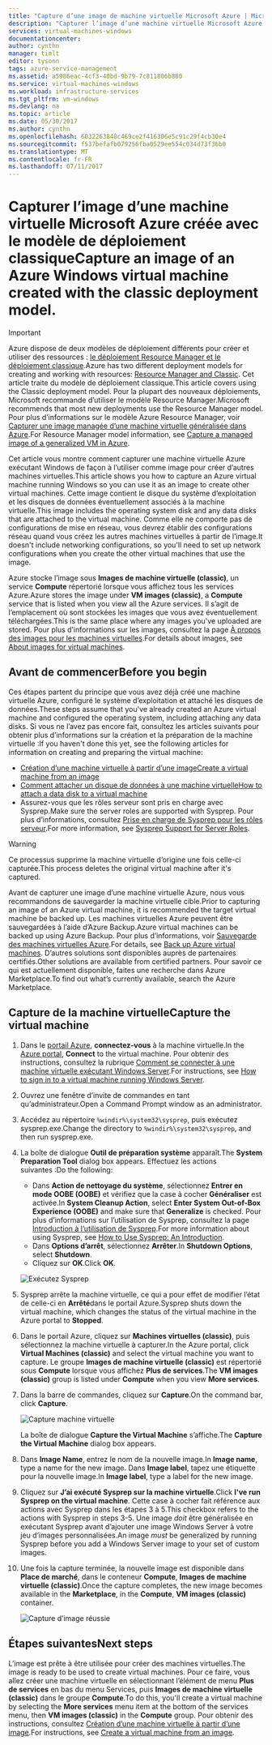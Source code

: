 ```yaml
---
title: "Capture d’une image de machine virtuelle Microsoft Azure | Microsoft Docs"
description: "Capturer l’image d’une machine virtuelle Microsoft Azure créée avec le modèle de déploiement classique"
services: virtual-machines-windows
documentationcenter: 
author: cynthn
manager: timlt
editor: tysonn
tags: azure-service-management
ms.assetid: a5986eac-4cf3-40bd-9b79-7c811806b880
ms.service: virtual-machines-windows
ms.workload: infrastructure-services
ms.tgt_pltfrm: vm-windows
ms.devlang: na
ms.topic: article
ms.date: 05/30/2017
ms.author: cynthn
ms.openlocfilehash: 6032263848c469ce2f416306e5c91c29f4cb30e4
ms.sourcegitcommit: f537befafb079256fba0529ee554c034d73f36b0
ms.translationtype: MT
ms.contentlocale: fr-FR
ms.lasthandoff: 07/11/2017
---
```

# <a name="capture-an-image-of-an-azure-windows-virtual-machine-created-with-the-classic-deployment-model"></a><span data-ttu-id="fc31a-103">Capturer l’image d’une machine virtuelle Microsoft Azure créée avec le modèle de déploiement classique</span><span class="sxs-lookup"><span data-stu-id="fc31a-103">Capture an image of an Azure Windows virtual machine created with the classic deployment model.</span></span>
> [!IMPORTANT]
> <span data-ttu-id="fc31a-104">Azure dispose de deux modèles de déploiement différents pour créer et utiliser des ressources : [le déploiement Resource Manager et le déploiement classique](../../../resource-manager-deployment-model.md).</span><span class="sxs-lookup"><span data-stu-id="fc31a-104">Azure has two different deployment models for creating and working with resources: [Resource Manager and Classic](../../../resource-manager-deployment-model.md).</span></span> <span data-ttu-id="fc31a-105">Cet article traite du modèle de déploiement classique.</span><span class="sxs-lookup"><span data-stu-id="fc31a-105">This article covers using the Classic deployment model.</span></span> <span data-ttu-id="fc31a-106">Pour la plupart des nouveaux déploiements, Microsoft recommande d’utiliser le modèle Resource Manager.</span><span class="sxs-lookup"><span data-stu-id="fc31a-106">Microsoft recommends that most new deployments use the Resource Manager model.</span></span> <span data-ttu-id="fc31a-107">Pour plus d’informations sur le modèle Azure Resource Manager, voir [Capturer une image managée d’une machine virtuelle généralisée dans Azure](../capture-image-resource.md).</span><span class="sxs-lookup"><span data-stu-id="fc31a-107">For Resource Manager model information, see [Capture a managed image of a generalized VM in Azure](../capture-image-resource.md).</span></span>

<span data-ttu-id="fc31a-108">Cet article vous montre comment capturer une machine virtuelle Azure exécutant Windows de façon à l’utiliser comme image pour créer d’autres machines virtuelles.</span><span class="sxs-lookup"><span data-stu-id="fc31a-108">This article shows you how to capture an Azure virtual machine running Windows so you can use it as an image to create other virtual machines.</span></span> <span data-ttu-id="fc31a-109">Cette image contient le disque du système d’exploitation et les disques de données éventuellement associés à la machine virtuelle.</span><span class="sxs-lookup"><span data-stu-id="fc31a-109">This image includes the operating system disk and any data disks that are attached to the virtual machine.</span></span> <span data-ttu-id="fc31a-110">Comme elle ne comporte pas de configurations de mise en réseau, vous devrez établir des configurations réseau quand vous créez les autres machines virtuelles à partir de l’image.</span><span class="sxs-lookup"><span data-stu-id="fc31a-110">It doesn't include networking configurations, so you'll need to set up network configurations when you create the other virtual machines that use the image.</span></span>

<span data-ttu-id="fc31a-111">Azure stocke l’image sous **Images de machine virtuelle (classic)**, un service **Compute** répertorié lorsque vous affichez tous les services Azure.</span><span class="sxs-lookup"><span data-stu-id="fc31a-111">Azure stores the image under **VM images (classic)**, a **Compute** service that is listed when you view all the Azure services.</span></span> <span data-ttu-id="fc31a-112">Il s’agit de l’emplacement où sont stockées les images que vous avez éventuellement téléchargées.</span><span class="sxs-lookup"><span data-stu-id="fc31a-112">This is the same place where any images you've uploaded are stored.</span></span> <span data-ttu-id="fc31a-113">Pour plus d’informations sur les images, consultez la page [À propos des images pour les machines virtuelles](about-images.md?toc=%2fazure%2fvirtual-machines%2fWindows%2fclassic%2ftoc.json).</span><span class="sxs-lookup"><span data-stu-id="fc31a-113">For details about images, see [About images for virtual machines](about-images.md?toc=%2fazure%2fvirtual-machines%2fWindows%2fclassic%2ftoc.json).</span></span>

## <a name="before-you-begin"></a><span data-ttu-id="fc31a-114">Avant de commencer</span><span class="sxs-lookup"><span data-stu-id="fc31a-114">Before you begin</span></span>
<span data-ttu-id="fc31a-115">Ces étapes partent du principe que vous avez déjà créé une machine virtuelle Azure, configuré le système d’exploitation et attaché les disques de données.</span><span class="sxs-lookup"><span data-stu-id="fc31a-115">These steps assume that you've already created an Azure virtual machine and configured the operating system, including attaching any data disks.</span></span> <span data-ttu-id="fc31a-116">Si vous ne l’avez pas encore fait, consultez les articles suivants pour obtenir plus d’informations sur la création et la préparation de la machine virtuelle :</span><span class="sxs-lookup"><span data-stu-id="fc31a-116">If you haven't done this yet, see the following articles for information on creating and preparing the virtual machine:</span></span>

* [<span data-ttu-id="fc31a-117">Création d’une machine virtuelle à partir d’une image</span><span class="sxs-lookup"><span data-stu-id="fc31a-117">Create a virtual machine from an image</span></span>](createportal.md)
* [<span data-ttu-id="fc31a-118">Comment attacher un disque de données à une machine virtuelle</span><span class="sxs-lookup"><span data-stu-id="fc31a-118">How to attach a data disk to a virtual machine</span></span>](attach-disk.md)
* <span data-ttu-id="fc31a-119">Assurez-vous que les rôles serveur sont pris en charge avec Sysprep.</span><span class="sxs-lookup"><span data-stu-id="fc31a-119">Make sure the server roles are supported with Sysprep.</span></span> <span data-ttu-id="fc31a-120">Pour plus d’informations, consultez [Prise en charge de Sysprep pour les rôles serveur](https://msdn.microsoft.com/windows/hardware/commercialize/manufacture/desktop/sysprep-support-for-server-roles).</span><span class="sxs-lookup"><span data-stu-id="fc31a-120">For more information, see [Sysprep Support for Server Roles](https://msdn.microsoft.com/windows/hardware/commercialize/manufacture/desktop/sysprep-support-for-server-roles).</span></span>

> [!WARNING]
> <span data-ttu-id="fc31a-121">Ce processus supprime la machine virtuelle d’origine une fois celle-ci capturée.</span><span class="sxs-lookup"><span data-stu-id="fc31a-121">This process deletes the original virtual machine after it's captured.</span></span>
>
>

<span data-ttu-id="fc31a-122">Avant de capturer une image d’une machine virtuelle Azure, nous vous recommandons de sauvegarder la machine virtuelle cible.</span><span class="sxs-lookup"><span data-stu-id="fc31a-122">Prior to capturing an image of an Azure virtual machine, it is recommended the target virtual machine be backed up.</span></span> <span data-ttu-id="fc31a-123">Les machines virtuelles Azure peuvent être sauvegardées à l’aide d’Azure Backup.</span><span class="sxs-lookup"><span data-stu-id="fc31a-123">Azure virtual machines can be backed up using Azure Backup.</span></span> <span data-ttu-id="fc31a-124">Pour plus d’informations, voir [Sauvegarde des machines virtuelles Azure](../../../backup/backup-azure-vms.md).</span><span class="sxs-lookup"><span data-stu-id="fc31a-124">For details, see [Back up Azure virtual machines](../../../backup/backup-azure-vms.md).</span></span> <span data-ttu-id="fc31a-125">D’autres solutions sont disponibles auprès de partenaires certifiés.</span><span class="sxs-lookup"><span data-stu-id="fc31a-125">Other solutions are available from certified partners.</span></span> <span data-ttu-id="fc31a-126">Pour savoir ce qui est actuellement disponible, faites une recherche dans Azure Marketplace.</span><span class="sxs-lookup"><span data-stu-id="fc31a-126">To find out what’s currently available, search the Azure Marketplace.</span></span>

## <a name="capture-the-virtual-machine"></a><span data-ttu-id="fc31a-127">Capture de la machine virtuelle</span><span class="sxs-lookup"><span data-stu-id="fc31a-127">Capture the virtual machine</span></span>
1. <span data-ttu-id="fc31a-128">Dans le [portail Azure](http://portal.azure.com), **connectez-vous** à la machine virtuelle.</span><span class="sxs-lookup"><span data-stu-id="fc31a-128">In the [Azure portal](http://portal.azure.com), **Connect** to the virtual machine.</span></span> <span data-ttu-id="fc31a-129">Pour obtenir des instructions, consultez la rubrique [Comment se connecter à une machine virtuelle exécutant Windows Server][How to sign in to a virtual machine running Windows Server].</span><span class="sxs-lookup"><span data-stu-id="fc31a-129">For instructions, see [How to sign in to a virtual machine running Windows Server][How to sign in to a virtual machine running Windows Server].</span></span>
2. <span data-ttu-id="fc31a-130">Ouvrez une fenêtre d’invite de commandes en tant qu’administrateur.</span><span class="sxs-lookup"><span data-stu-id="fc31a-130">Open a Command Prompt window as an administrator.</span></span>
3. <span data-ttu-id="fc31a-131">Accédez au répertoire `%windir%\system32\sysprep`, puis exécutez sysprep.exe.</span><span class="sxs-lookup"><span data-stu-id="fc31a-131">Change the directory to `%windir%\system32\sysprep`, and then run sysprep.exe.</span></span>
4. <span data-ttu-id="fc31a-132">La boîte de dialogue **Outil de préparation système** apparaît.</span><span class="sxs-lookup"><span data-stu-id="fc31a-132">The **System Preparation Tool** dialog box appears.</span></span> <span data-ttu-id="fc31a-133">Effectuez les actions suivantes :</span><span class="sxs-lookup"><span data-stu-id="fc31a-133">Do the following:</span></span>

   * <span data-ttu-id="fc31a-134">Dans **Action de nettoyage du système**, sélectionnez **Entrer en mode OOBE (OOBE)** et vérifiez que la case à cocher **Généraliser** est activée.</span><span class="sxs-lookup"><span data-stu-id="fc31a-134">In **System Cleanup Action**, select **Enter System Out-of-Box Experience (OOBE)** and make sure that **Generalize** is checked.</span></span> <span data-ttu-id="fc31a-135">Pour plus d’informations sur l’utilisation de Sysprep, consultez la page [Introduction à l’utilisation de Sysprep][How to Use Sysprep: An Introduction].</span><span class="sxs-lookup"><span data-stu-id="fc31a-135">For more information about using Sysprep, see [How to Use Sysprep: An Introduction][How to Use Sysprep: An Introduction].</span></span>
   * <span data-ttu-id="fc31a-136">Dans **Options d’arrêt**, sélectionnez **Arrêter**.</span><span class="sxs-lookup"><span data-stu-id="fc31a-136">In **Shutdown Options**, select **Shutdown**.</span></span>
   * <span data-ttu-id="fc31a-137">Cliquez sur **OK**.</span><span class="sxs-lookup"><span data-stu-id="fc31a-137">Click **OK**.</span></span>

   ![Exécutez Sysprep](./media/capture-image/SysprepGeneral.png)
5. <span data-ttu-id="fc31a-139">Sysprep arrête la machine virtuelle, ce qui a pour effet de modifier l’état de celle-ci en **Arrêté**dans le portail Azure.</span><span class="sxs-lookup"><span data-stu-id="fc31a-139">Sysprep shuts down the virtual machine, which changes the status of the virtual machine in the Azure portal to **Stopped**.</span></span>
6. <span data-ttu-id="fc31a-140">Dans le portail Azure, cliquez sur **Machines virtuelles (classic)**, puis sélectionnez la machine virtuelle à capturer.</span><span class="sxs-lookup"><span data-stu-id="fc31a-140">In the Azure portal, click **Virtual Machines (classic)** and select the virtual machine you want to capture.</span></span> <span data-ttu-id="fc31a-141">Le groupe **Images de machine virtuelle (classic)** est répertorié sous **Compute** lorsque vous affichez **Plus de services**.</span><span class="sxs-lookup"><span data-stu-id="fc31a-141">The **VM images (classic)** group is listed under **Compute** when you view **More services**.</span></span>

7. <span data-ttu-id="fc31a-142">Dans la barre de commandes, cliquez sur **Capture**.</span><span class="sxs-lookup"><span data-stu-id="fc31a-142">On the command bar, click **Capture**.</span></span>

   ![Capture machine virtuelle](./media/capture-image/CaptureVM.png)

   <span data-ttu-id="fc31a-144">La boîte de dialogue **Capture the Virtual Machine** s’affiche.</span><span class="sxs-lookup"><span data-stu-id="fc31a-144">The **Capture the Virtual Machine** dialog box appears.</span></span>

8. <span data-ttu-id="fc31a-145">Dans **Image Name**, entrez le nom de la nouvelle image.</span><span class="sxs-lookup"><span data-stu-id="fc31a-145">In **Image name**, type a name for the new image.</span></span> <span data-ttu-id="fc31a-146">Dans **Image label**, tapez une étiquette pour la nouvelle image.</span><span class="sxs-lookup"><span data-stu-id="fc31a-146">In **Image label**, type a label for the new image.</span></span>

9. <span data-ttu-id="fc31a-147">Cliquez sur **J’ai exécuté Sysprep sur la machine virtuelle**.</span><span class="sxs-lookup"><span data-stu-id="fc31a-147">Click **I've run Sysprep on the virtual machine**.</span></span> <span data-ttu-id="fc31a-148">Cette case à cocher fait référence aux actions avec Sysprep dans les étapes 3 à 5.</span><span class="sxs-lookup"><span data-stu-id="fc31a-148">This checkbox refers to the actions with Sysprep in steps 3-5.</span></span> <span data-ttu-id="fc31a-149">Une image _doit_ être généralisée en exécutant Sysprep avant d’ajouter une image Windows Server à votre jeu d’images personnalisées.</span><span class="sxs-lookup"><span data-stu-id="fc31a-149">An image _must_ be generalized by running Sysprep before you add a Windows Server image to your set of custom images.</span></span>

10. <span data-ttu-id="fc31a-150">Une fois la capture terminée, la nouvelle image est disponible dans **Place de marché**, dans le conteneur **Compute**, **Images de machine virtuelle (classic)**.</span><span class="sxs-lookup"><span data-stu-id="fc31a-150">Once the capture completes, the new image becomes available in the **Marketplace**, in the **Compute**, **VM images (classic)** container.</span></span>

    ![Capture d’image réussie](./media/capture-image/VMCapturedImageAvailable.png)

## <a name="next-steps"></a><span data-ttu-id="fc31a-152">Étapes suivantes</span><span class="sxs-lookup"><span data-stu-id="fc31a-152">Next steps</span></span>
<span data-ttu-id="fc31a-153">L’image est prête à être utilisée pour créer des machines virtuelles.</span><span class="sxs-lookup"><span data-stu-id="fc31a-153">The image is ready to be used to create virtual machines.</span></span> <span data-ttu-id="fc31a-154">Pour ce faire, vous allez créer une machine virtuelle en sélectionnant l’élément de menu **Plus de services** en bas du menu Services, puis **Images de machine virtuelle (classic)** dans le groupe **Compute**.</span><span class="sxs-lookup"><span data-stu-id="fc31a-154">To do this, you'll create a virtual machine by selecting the **More services** menu item at the bottom of the services menu, then **VM images (classic)** in the **Compute** group.</span></span> <span data-ttu-id="fc31a-155">Pour obtenir des instructions, consultez [Création d’une machine virtuelle à partir d’une image](createportal.md).</span><span class="sxs-lookup"><span data-stu-id="fc31a-155">For instructions, see [Create a virtual machine from an image](createportal.md).</span></span>

[How to sign in to a virtual machine running Windows Server]:connect-logon.md
[How to Use Sysprep: An Introduction]: http://technet.microsoft.com/library/bb457073.aspx
[Run Sysprep.exe]: ./media/virtual-machines-capture-image-windows-server/SysprepCommand.png
[Enter Sysprep.exe options]: ./media/capture-image/SysprepGeneral.png
[The virtual machine is stopped]: ./media/virtual-machines-capture-image-windows-server/SysprepStopped.png
[Capture an image of the virtual machine]: ./media/capture-image/CaptureVM.png
[Enter the image name]: ./media/virtual-machines-capture-image-windows-server/Capture.png
[Image capture successful]: ./media/virtual-machines-capture-image-windows-server/CaptureSuccess.png
[Use the captured image]: ./media/virtual-machines-capture-image-windows-server/MyImagesWindows.png
